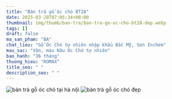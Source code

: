 ```yaml
---
title: "Bàn trà gỗ óc chó BT28"
date: 2025-03-28T07:05:34+00:00
thumbnail: img/thumb/ban-tra/ban-tra-go-oc-cho-bt28-dep.webp
tags: []
draft: false
ma_san_pham: "BA"
chat_lieu: "Gỗ Óc Chó tự nhiên nhập khẩu Bắc Mỹ, Sơn Inchem"
mau_sac: "Vân, màu Nâu Óc Chó tự nhiên"
bao_hanh: "36 tháng"
thuong_hieu: "ROMAX"
title_seo: " "
description_seo: " "
---
```

![bàn trà gỗ óc chó tại hà nội](/img/ban-tra/bt28/ban-tra-go-oc-cho-bt28-1.webp)
![bàn trà gỗ óc chó đẹp](/img/ban-tra/bt28/ban-tra-go-oc-cho-bt28-2.webp)